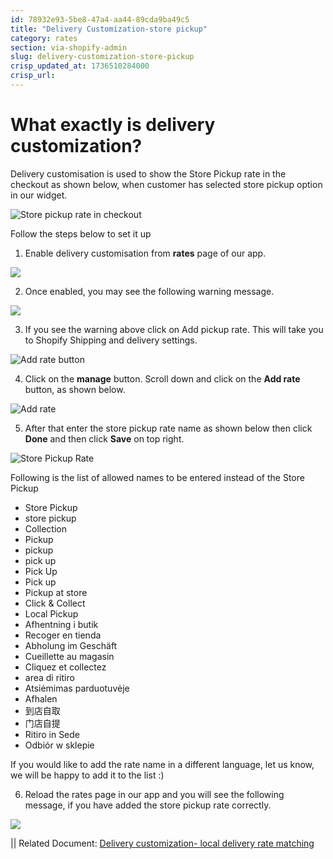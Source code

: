 ```yaml
---
id: 78932e93-5be8-47a4-aa44-89cda9ba49c5
title: "Delivery Customization-store pickup"
category: rates
section: via-shopify-admin
slug: delivery-customization-store-pickup
crisp_updated_at: 1736510284000
crisp_url: 
---
```


# What exactly is delivery customization?

Delivery customisation is used to show the Store Pickup rate in the checkout as shown below, when customer has selected store pickup option in our widget.

![Store pickup rate in checkout](https://storage.crisp.chat/users/helpdesk/website/ca826b447482b000/image_1v3hd5r.png)

Follow the steps below to set it up

1. Enable delivery customisation from **rates** page of our app.

![](https://storage.crisp.chat/users/helpdesk/website/ca826b447482b000/dc_hljwvp.png)

2. Once enabled, you may see the following warning message.

![](https://storage.crisp.chat/users/helpdesk/website/ca826b447482b000/ddd_59bnar.png)

3. If you see the warning above click on Add pickup rate. This will take you to Shopify Shipping and delivery settings.

![Add rate button](https://storage.crisp.chat/users/helpdesk/website/ca826b447482b000/screenshot-2023-07-18-at-52350_169s4af.png)

4. Click on the **manage** button. Scroll down and click on the **Add rate** button, as shown below.

![Add rate](https://storage.crisp.chat/users/helpdesk/website/ca826b447482b000/screenshot-2023-07-18-at-52949_4r0kfb.png)

5. After that enter the store pickup rate name as shown below then click **Done** and then click **Save** on top right.

![Store Pickup Rate](https://storage.crisp.chat/users/helpdesk/website/ca826b447482b000/image_6mh1x0.png)

Following is the list of allowed names to be entered instead of the Store Pickup 
 
* Store Pickup
* store pickup
* Collection
* Pickup
* pickup
* pick up
* Pick Up
* Pick up
* Pickup at store
* Click & Collect
* Local Pickup
* Afhentning i butik
* Recoger en tienda
* Abholung im Geschäft
* Cueillette au magasin
* Cliquez et collectez
* area di ritiro
* Atsiėmimas parduotuvėje
* Afhalen
* 到店自取
* 门店自提
* Ritiro in Sede
* Odbiór w sklepie

If you would like to add the rate name in a different language, let us know, we will be happy to add it to the list :) 

6. Reload the rates page in our app and you will see the following message, if you have added the store pickup rate correctly.

![](https://storage.crisp.chat/users/helpdesk/website/ca826b447482b000/image_49uplx.png)

|| Related Document: [Delivery customization- local delivery rate matching](/en-us/article/delivery-customization-local-delivery-rate-matching-1vofz3x/)
